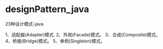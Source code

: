 designPattern_java
==================
23种设计模式-java

1、适配器(Adapter)模式.
2、外观(Facade)模式。
3、合成(Composite)模式。
4、桥接(Bridge)模式。
5、单例(Singleton)模式。
